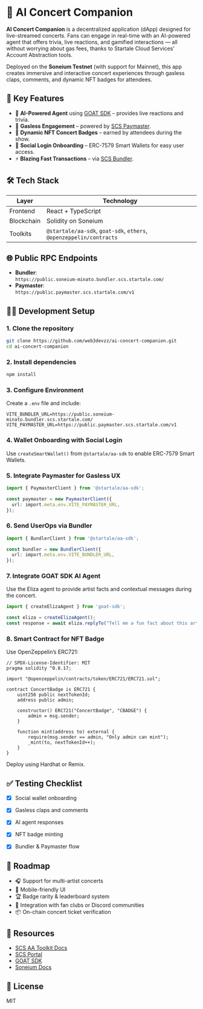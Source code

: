 # 🎤 AI Concert Companion

**AI Concert Companion** is a decentralized application (dApp) designed for live-streamed concerts. Fans can engage in real-time with an AI-powered agent that offers trivia, live reactions, and gamified interactions — all without worrying about gas fees, thanks to Startale Cloud Services’ Account Abstraction tools.

Deployed on the **Soneium Testnet** (with support for Mainnet), this app creates immersive and interactive concert experiences through gasless claps, comments, and dynamic NFT badges for attendees.


## 🚀 Key Features

- 🤖 **AI-Powered Agent** using [GOAT SDK](https://github.com/goat-sdk/goat/) – provides live reactions and trivia.
- 👐 **Gasless Engagement** – powered by [SCS Paymaster](https://public.paymaster.scs.startale.com/v1).
- 🏅 **Dynamic NFT Concert Badges** – earned by attendees during the show.
- 🔐 **Social Login Onboarding** – ERC-7579 Smart Wallets for easy user access.
- ⚡ **Blazing Fast Transactions** – via [SCS Bundler](https://public.soneium-minato.bundler.scs.startale.com/).


## 🛠 Tech Stack

| Layer        | Technology                                        |
|--------------|--------------------------------------------------|
| Frontend     | React + TypeScript                               |
| Blockchain   | Solidity on Soneium                              |
| Toolkits     | `@startale/aa-sdk`, `goat-sdk`, `ethers`, `@openzeppelin/contracts` |

## 🌐 Public RPC Endpoints

- **Bundler**:  
  `https://public.soneium-minato.bundler.scs.startale.com/`
- **Paymaster**:  
  `https://public.paymaster.scs.startale.com/v1`


## 🧑‍💻 Development Setup

### 1. Clone the repository

```bash
git clone https://github.com/web3devzz/ai-concert-companion.git
cd ai-concert-companion
```

### 2. Install dependencies

```bash
npm install
```

### 3. Configure Environment

Create a `.env` file and include:

```env
VITE_BUNDLER_URL=https://public.soneium-minato.bundler.scs.startale.com/
VITE_PAYMASTER_URL=https://public.paymaster.scs.startale.com/v1
```

### 4. Wallet Onboarding with Social Login

Use `createSmartWallet()` from `@startale/aa-sdk` to enable ERC-7579 Smart Wallets.

### 5. Integrate Paymaster for Gasless UX

```ts
import { PaymasterClient } from '@startale/aa-sdk';

const paymaster = new PaymasterClient({
  url: import.meta.env.VITE_PAYMASTER_URL,
});
```

### 6. Send UserOps via Bundler

```ts
import { BundlerClient } from '@startale/aa-sdk';

const bundler = new BundlerClient({
  url: import.meta.env.VITE_BUNDLER_URL,
});
```

### 7. Integrate GOAT SDK AI Agent

Use the Eliza agent to provide artist facts and contextual messages during the concert.

```ts
import { createElizaAgent } from 'goat-sdk';

const eliza = createElizaAgent();
const response = await eliza.replyTo("Tell me a fun fact about this artist");
```

### 8. Smart Contract for NFT Badge

Use OpenZeppelin’s ERC721:

```solidity
// SPDX-License-Identifier: MIT
pragma solidity ^0.8.17;

import "@openzeppelin/contracts/token/ERC721/ERC721.sol";

contract ConcertBadge is ERC721 {
    uint256 public nextTokenId;
    address public admin;

    constructor() ERC721("ConcertBadge", "CBADGE") {
        admin = msg.sender;
    }

    function mint(address to) external {
        require(msg.sender == admin, "Only admin can mint");
        _mint(to, nextTokenId++);
    }
}
```

Deploy using Hardhat or Remix.


## ✅ Testing Checklist

- [x] Social wallet onboarding
- [x] Gasless claps and comments
- [x] AI agent responses
- [x] NFT badge minting
- [x] Bundler & Paymaster flow


## 🧭 Roadmap

- 🎧 Support for multi-artist concerts
- 📲 Mobile-friendly UI
- 🏆 Badge rarity & leaderboard system
- 🤝 Integration with fan clubs or Discord communities
- 📦 On-chain concert ticket verification


## 🧰 Resources

- [SCS AA Toolkit Docs](https://aa-docs.scs.startale.com/)
- [SCS Portal](https://portal.scs.startale.com/)
- [GOAT SDK](https://github.com/goat-sdk/goat/)
- [Soneium Docs](https://docs.soneium.org/)


## 📄 License

MIT
